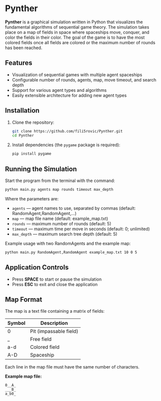 # Pynther

**Pynther** is a graphical simulation written in Python that visualizes the fundamental algorithms of sequential game theory. The simulation takes place on a map of fields in space where spaceships move, conquer, and color the fields in their color. The goal of the game is to have the most colored fields once all fields are colored or the maximum number of rounds has been reached.

## Features

- Visualization of sequential games with multiple agent spaceships
- Configurable number of rounds, agents, map, move timeout, and search depth
- Support for various agent types and algorithms
- Easily extensible architecture for adding new agent types

## Installation

1. Clone the repository:

    ```bash
    git clone https://github.com/fili5rovic/Pynther.git
    cd Pynther
    ```

2. Install dependencies (the `pygame` package is required):

    ```bash
    pip install pygame
    ```

## Running the Simulation

Start the program from the terminal with the command:

```bash
python main.py agents map rounds timeout max_depth
```

Where the parameters are:

- `agents` — agent names to use, separated by commas (default: RandomAgent,RandomAgent,...)
- `map` — map file name (default: example_map.txt)
- `rounds` — maximum number of rounds (default: 5)
- `timeout` — maximum time per move in seconds (default: 0; unlimited)
- `max_depth` — maximum search tree depth (default: 5)

Example usage with two RandomAgents and the example map:

```bash
python main.py RandomAgent,RandomAgent example_map.txt 10 0 5
```

## Application Controls

- Press **SPACE** to start or pause the simulation
- Press **ESC** to exit and close the application

## Map Format

The map is a text file containing a matrix of fields:

| Symbol | Description                       |
|--------|-----------------------------------|
| 0      | Pit (impassable field)            |
| _      | Free field                        |
| a-d    | Colored field                     |
| A-D    | Spaceship                         |

Each line in the map file must have the same number of characters.

**Example map file:**
```
0__A_
___B_
a_b0_
```
